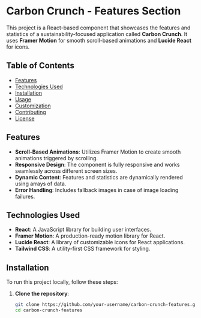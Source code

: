 # Carbon Crunch - Features Section

This project is a React-based component that showcases the features and statistics of a sustainability-focused application called **Carbon Crunch**. It uses **Framer Motion** for smooth scroll-based animations and **Lucide React** for icons.

## Table of Contents

- [Features](#features)
- [Technologies Used](#technologies-used)
- [Installation](#installation)
- [Usage](#usage)
- [Customization](#customization)
- [Contributing](#contributing)
- [License](#license)

## Features

- **Scroll-Based Animations**: Utilizes Framer Motion to create smooth animations triggered by scrolling.
- **Responsive Design**: The component is fully responsive and works seamlessly across different screen sizes.
- **Dynamic Content**: Features and statistics are dynamically rendered using arrays of data.
- **Error Handling**: Includes fallback images in case of image loading failures.

## Technologies Used

- **React**: A JavaScript library for building user interfaces.
- **Framer Motion**: A production-ready motion library for React.
- **Lucide React**: A library of customizable icons for React applications.
- **Tailwind CSS**: A utility-first CSS framework for styling.

## Installation

To run this project locally, follow these steps:

1. **Clone the repository**:
   ```bash
   git clone https://github.com/your-username/carbon-crunch-features.git
   cd carbon-crunch-features

